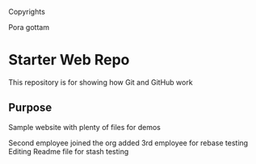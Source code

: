 Copyrights

Pora gottam 

# Starter Web Repo

This repository is for showing how Git and GitHub work

## Purpose

Sample website with plenty of files for demos

Second employee joined the org
added 3rd employee for rebase testing
Editing Readme file for stash testing